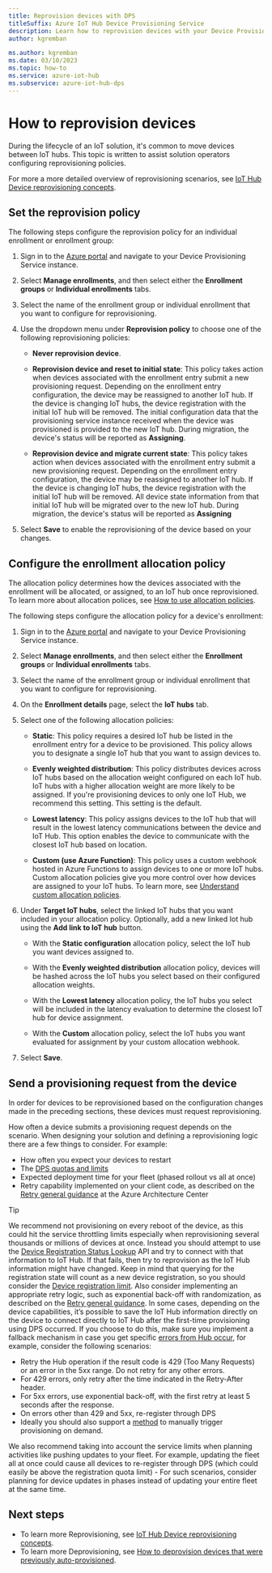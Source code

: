 ```yaml
---
title: Reprovision devices with DPS
titleSuffix: Azure IoT Hub Device Provisioning Service
description: Learn how to reprovision devices with your Device Provisioning Service (DPS) instance, and why you might need to do this.
author: kgremban

ms.author: kgremban
ms.date: 03/10/2023
ms.topic: how-to
ms.service: azure-iot-hub
ms.subservice: azure-iot-hub-dps
---
```


# How to reprovision devices

During the lifecycle of an IoT solution, it's common to move devices between IoT hubs. This topic is written to assist solution operators configuring reprovisioning policies.

For more a more detailed overview of reprovisioning scenarios, see [IoT Hub Device reprovisioning concepts](concepts-device-reprovision.md).

## Set the reprovision policy

The following steps configure the reprovision policy for an individual enrollment or enrollment group:

1. Sign in to the [Azure portal](https://portal.azure.com) and navigate to your Device Provisioning Service instance.

2. Select **Manage enrollments**, and then select either the **Enrollment groups** or **Individual enrollments** tabs.

3. Select the name of the enrollment group or individual enrollment that you want to configure for reprovisioning.

4. Use the dropdown menu under **Reprovision policy** to choose one of the following reprovisioning policies:

   * **Never reprovision device**.

   * **Reprovision device and reset to initial state**: This policy takes action when devices associated with the enrollment entry submit a new provisioning request. Depending on the enrollment entry configuration, the device may be reassigned to another IoT hub. If the device is changing IoT hubs, the device registration with the initial IoT hub will be removed. The initial configuration data that the provisioning service instance received when the device was provisioned is provided to the new IoT hub. During migration, the device's status will be reported as **Assigning**.

   * **Reprovision device and migrate current state**: This policy takes action when devices associated with the enrollment entry submit a new provisioning request. Depending on the enrollment entry configuration, the device may be reassigned to another IoT hub. If the device is changing IoT hubs, the device registration with the initial IoT hub will be removed. All device state information from that initial IoT hub will be migrated over to the new IoT hub. During migration, the device's status will be reported as **Assigning**

5. Select **Save** to enable the reprovisioning of the device based on your changes.

## Configure the enrollment allocation policy

The allocation policy determines how the devices associated with the enrollment will be allocated, or assigned, to an IoT hub once reprovisioned. To learn more about allocation polices, see [How to use allocation policies](how-to-use-allocation-policies.md).

The following steps configure the allocation policy for a device's enrollment:

1. Sign in to the [Azure portal](https://portal.azure.com) and navigate to your Device Provisioning Service instance.

2. Select **Manage enrollments**, and then select either the **Enrollment groups** or **Individual enrollments** tabs.

3. Select the name of the enrollment group or individual enrollment that you want to configure for reprovisioning.

4. On the **Enrollment details** page, select the **IoT hubs** tab.

5. Select one of the following allocation policies:

    * **Static**: This policy requires a desired IoT hub be listed in the enrollment entry for a device to be provisioned. This policy allows you to designate a single IoT hub that you want to assign devices to.

    * **Evenly weighted distribution**: This policy distributes devices across IoT hubs based on the allocation weight configured on each IoT hub. IoT hubs with a higher allocation weight are more likely to be assigned. If you're provisioning devices to only one IoT Hub, we recommend this setting. This setting is the default.

    * **Lowest latency**: This policy assigns devices to the IoT hub that will result in the lowest latency communications between the device and IoT Hub. This option enables the device to communicate with the closest IoT hub based on location.

    * **Custom (use Azure Function)**: This policy uses a custom webhook hosted in Azure Functions to assign devices to one or more IoT hubs. Custom allocation policies give you more control over how devices are assigned to your IoT hubs. To learn more, see [Understand custom allocation policies](concepts-custom-allocation.md).

6. Under **Target IoT hubs**, select the linked IoT hubs that you want included in your allocation policy. Optionally, add a new linked Iot hub using the **Add link to IoT hub** button.

    * With the **Static configuration** allocation policy, select the IoT hub you want devices assigned to.

    * With the **Evenly weighted distribution** allocation policy, devices will be hashed across the IoT hubs you select based on their configured allocation weights.

    * With the **Lowest latency** allocation policy, the IoT hubs you select will be included in the latency evaluation to determine the closest IoT hub for device assignment.

    * With the **Custom** allocation policy, select the IoT hubs you want evaluated for assignment by your custom allocation webhook.

7. Select **Save**.

## Send a provisioning request from the device

In order for devices to be reprovisioned based on the configuration changes made in the preceding sections, these devices must request reprovisioning. 

How often a device submits a provisioning request depends on the scenario.  When designing your solution and defining a reprovisioning logic there are a few things to consider. For example:

* How often you expect your devices to restart
* The [DPS quotas and limits](about-iot-dps.md#quotas-and-limits)
* Expected deployment time for your fleet (phased rollout vs all at once)
* Retry capability implemented on your client code, as described on the [Retry general guidance](/azure/architecture/best-practices/transient-faults) at the Azure Architecture Center

>[!TIP]
> We recommend not provisioning on every reboot of the device, as this could hit the service throttling limits especially when reprovisioning several thousands or millions of devices at once. Instead you should attempt to use the [Device Registration Status Lookup](/rest/api/iot-dps/device/runtime-registration/device-registration-status-lookup) API and try to connect with that information to IoT Hub. If that fails, then try to reprovision as the IoT Hub information might have changed.  Keep in mind that querying for the registration state will count as a new device registration, so you should consider the [Device registration limit]( about-iot-dps.md#quotas-and-limits). Also consider implementing an appropriate retry logic, such as exponential back-off with randomization, as described on the [Retry general guidance](/azure/architecture/best-practices/transient-faults).
>In some cases, depending on the device capabilities, it’s possible to save the IoT Hub information directly on the device to connect directly to IoT Hub after the first-time provisioning using DPS occurred.  If you choose to do this, make sure you implement a fallback mechanism in case you get specific [errors from Hub occur](../iot-hub/troubleshoot-message-routing.md#common-error-codes), for example, consider the following scenarios:
>
> * Retry the Hub operation if the result code is 429 (Too Many Requests) or an error in the 5xx range. Do not retry for any other errors. 
> * For 429 errors, only retry after the time indicated in the Retry-After header. 
> * For 5xx errors, use exponential back-off, with the first retry at least 5 seconds after the response. 
> * On errors other than 429 and 5xx, re-register through DPS 
> * Ideally you should also support a [method](../iot-hub/iot-hub-devguide-direct-methods.md) to manually trigger provisioning on demand.
>
> We also recommend taking into account the service limits when planning activities like pushing updates to your fleet. For example, updating the fleet all at once could cause all devices to re-register through DPS (which could easily be above the registration quota limit) - For such scenarios, consider planning for device updates in phases instead of updating your entire fleet at the same time.

## Next steps

* To learn more Reprovisioning, see [IoT Hub Device reprovisioning concepts](concepts-device-reprovision.md).
* To learn more Deprovisioning, see [How to deprovision devices that were previously auto-provisioned](how-to-unprovision-devices.md).
